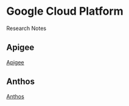 # Google Cloud Platform

Research Notes

## Apigee

[Apigee](apigee.md)

## Anthos

[Anthos](anthos.md)